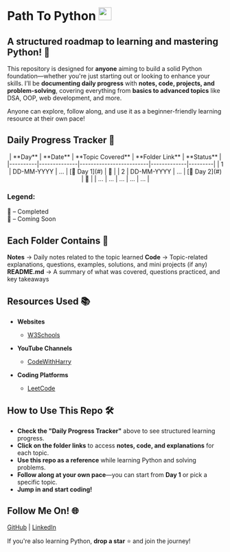 <h1 align="left"> Path To Python <img src="https://user-images.githubusercontent.com/74038190/212257472-08e52665-c503-4bd9-aa20-f5a4dae769b5.gif" width="30"> </h1>

## A structured roadmap to learning and mastering Python! 🐍

This repository is designed for **anyone** aiming to build a solid Python foundation—whether you're just starting out or looking to enhance your skills. I’ll be **documenting daily progress** with **notes, code, projects, and problem-solving**, covering everything from **basics to advanced topics** like DSA, OOP, web development, and more.  

Anyone can explore, follow along, and use it as a beginner-friendly learning resource at their own pace!      

## Daily Progress Tracker 📅
<div align="center">
| **Day**  | **Date**       | **Topic Covered**           | **Folder Link** | **Status**  |
|----------|--------------|-------------------------|-------------|---------|
| 1    | DD-MM-YYYY   | ...  | [📎 Day 1](#) | 🎯 |
| 2    | DD-MM-YYYY  | ...   | [📎 Day 2](#) | 🚧 |
| ...      | ...     | ...   | ...            | ... |

</div>

### **Legend:**  
🎯 – Completed  
🚧 – Coming Soon  

## Each Folder Contains 📂
**Notes** → Daily notes related to the topic learned
**Code** → Topic-related explanations, questions, examples, solutions, and mini projects (if any)  
**README.md** → A summary of what was covered, questions practiced, and key takeaways  

## Resources Used 📚
- **Websites**  
  - [W3Schools](https://www.w3schools.com/)  

- **YouTube Channels**  
  - [CodeWithHarry](https://www.youtube.com/@CodeWithHarry)  

- **Coding Platforms**  
  - [LeetCode](https://leetcode.com/)  

 ## How to Use This Repo 🛠️
- **Check the "Daily Progress Tracker"** above to see structured learning progress.  
- **Click on the folder links** to access **notes, code, and explanations** for each topic.  
- **Use this repo as a reference** while learning Python and solving problems.  
- **Follow along at your own pace**—you can start from **Day 1** or pick a specific topic.
- **Jump in and start coding!**

## Follow Me On! 🌐  
[GitHub](https://github.com/snehhhcodes) | [LinkedIn](https://www.linkedin.com/in/)  

If you're also learning Python, **drop a star** ⭐ and join the journey!

